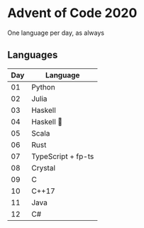 # Advent of Code 2020

One language per day, as always

## Languages
| Day | Language          |
|-----|-------------------|
| 01  | Python            |
| 02  | Julia             |
| 03  | Haskell           |
| 04  | Haskell 👀        |
| 05  | Scala             |
| 06  | Rust              |
| 07  | TypeScript + fp-ts|
| 08  | Crystal           |
| 09  | C                 |
| 10  | C++17             |
| 11  | Java              |
| 12  | C#                |
